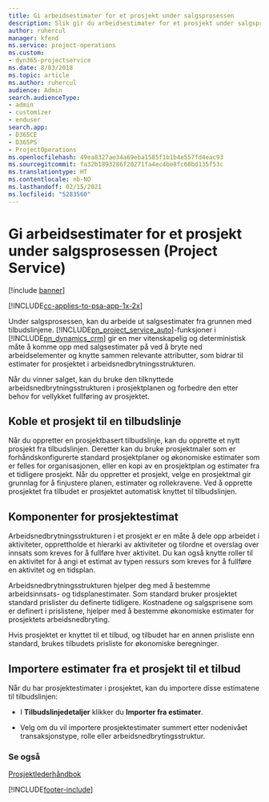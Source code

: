```yaml
---
title: Gi arbeidsestimater for et prosjekt under salgsprosessen
description: Slik gir du arbeidsestimater for et prosjekt under salgsprosessen i Project Service
author: ruhercul
manager: kfend
ms.service: project-operations
ms.custom:
- dyn365-projectservice
ms.date: 8/03/2018
ms.topic: article
ms.author: ruhercul
audience: Admin
search.audienceType:
- admin
- customizer
- enduser
search.app:
- D365CE
- D365PS
- ProjectOperations
ms.openlocfilehash: 49ea8327ae34a69eba1585f1b1b4e557fd4eac93
ms.sourcegitcommit: fa32b1893286f20271fa4ec4be8fc68bd135f53c
ms.translationtype: HT
ms.contentlocale: nb-NO
ms.lasthandoff: 02/15/2021
ms.locfileid: "5283560"
---
```

# <a name="provide-work-estimates-for-a-project-during-the-sales-process-project-service"></a>Gi arbeidsestimater for et prosjekt under salgsprosessen (Project Service)

[!include [banner](../includes/psa-now-project-operations.md)]

[!INCLUDE[cc-applies-to-psa-app-1x-2x](../includes/cc-applies-to-psa-app-1x-2x.md)]

Under salgsprosessen, kan du arbeide ut salgsestimater fra grunnen med tilbudslinjene. [!INCLUDE[pn_project_service_auto](../includes/pn-project-service-auto.md)]-funksjoner i [!INCLUDE[pn_dynamics_crm](../includes/pn-dynamics-crm.md)] gir en mer vitenskapelig og deterministisk måte å komme opp med salgsestimater på ved å bryte ned arbeidselementer og knytte sammen relevante attributter, som bidrar til estimater for prosjektet i arbeidsnedbrytningsstrukturen.  
  
 Når du vinner salget, kan du bruke den tilknyttede arbeidsnedbrytningsstrukturen i prosjektplanen og forbedre den etter behov for vellykket fullføring av prosjektet.  
  
## <a name="link-a-project-to-a-quote-line"></a>Koble et prosjekt til en tilbudslinje  
 Når du oppretter en prosjektbasert tilbudslinje, kan du opprette et nytt prosjekt fra tilbudslinjen. Deretter kan du bruke prosjektmaler som er forhåndskonfigurerte standard prosjektplaner og økonomiske estimater som er felles for organisasjonen, eller en kopi av en prosjektplan og estimater fra et tidligere prosjekt. Når du oppretter et prosjekt, velge en prosjektmal gir grunnlag for å finjustere planen, estimater og rollekravene. Ved å opprette prosjektet fra tilbudet er prosjektet automatisk knyttet til tilbudslinjen.  
  
## <a name="project-estimate-components"></a>Komponenter for prosjektestimat  
 Arbeidsnedbrytningsstrukturen i et prosjekt er en måte å dele opp arbeidet i aktiviteter, opprettholde et hierarki av aktiviteter og tilordne et overslag over innsats som kreves for å fullføre hver aktivitet. Du kan også knytte roller til en aktivitet for å angi et estimat av typen ressurs som kreves for å fullføre en aktivitet og en tidsplan.  
  
 Arbeidsnedbrytningsstrukturen hjelper deg med å bestemme arbeidsinnsats- og tidsplanestimater. Som standard bruker prosjektet standard prislister du definerte tidligere. Kostnadene og salgsprisene som er definert i prislistene, hjelper med å bestemme økonomiske estimater for prosjektets arbeidsnedbryting.  
  
 Hvis prosjektet er knyttet til et tilbud, og tilbudet har en annen prisliste enn standard, brukes tilbudets prisliste for økonomiske beregninger.  
  
## <a name="import-estimates-from-a-project-into-a-quote"></a>Importere estimater fra et prosjekt til et tilbud  
 Når du har prosjektestimater i prosjektet, kan du importere disse estimatene til tilbudslinjen:  
  
-   I **Tilbudslinjedetaljer** klikker du **Importer fra estimater**. 

-   Velg om du vil importere prosjektestimater summert etter nodenivået transaksjonstype, rolle eller arbeidsnedbrytingsstruktur.  
  
### <a name="see-also"></a>Se også  
 [Prosjektlederhåndbok](../psa/project-manager-guide.md)


[!INCLUDE[footer-include](../includes/footer-banner.md)]